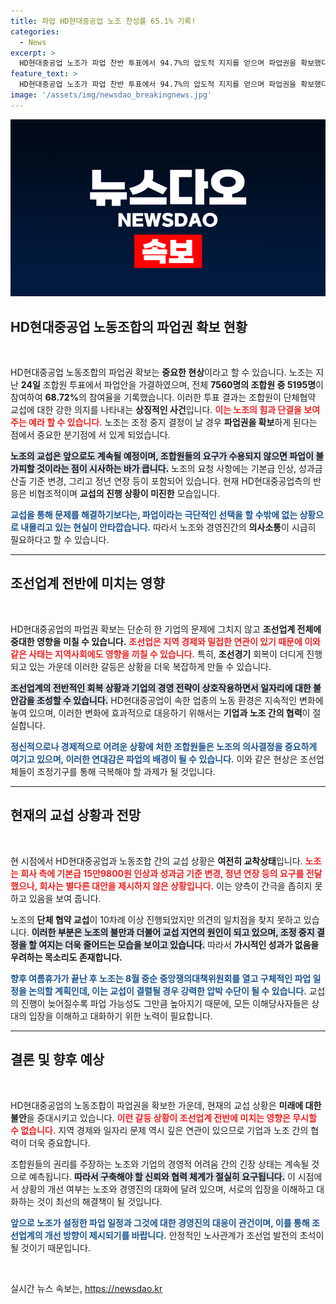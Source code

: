 ```yaml
---
title: 파업 HD현대중공업 노조 찬성률 65.1% 기록!
categories:
  - News
excerpt: >
  HD현대중공업 노조가 파업 찬반 투표에서 94.7%의 압도적 지지를 얻으며 파업권을 확보했다. 중앙노동위의 조정 중지 결정에 따라, 여름휴가 후 파업 일정이 구체화될 전망이다. 조선경기 회복 중인 시점에 이 같은 결정은 논란이 예상된다.
feature_text: >
  HD현대중공업 노조가 파업 찬반 투표에서 94.7%의 압도적 지지를 얻으며 파업권을 확보했다. 중앙노동위의 조정 중지 결정에 따라, 여름휴가 후 파업 일정이 구체화될 전망이다. 조선경기 회복 중인 시점에 이 같은 결정은 논란이 예상된다.
image: '/assets/img/newsdao_breakingnews.jpg'
---
```


<p><img src="/assets/img/newsdao_breakingnews.jpg" alt="ranknews 속보" /></p>

<h2 data-ke-size="size26">HD현대중공업 노동조합의 파업권 확보 현황</h2>

<p data-ke-size="size16">&nbsp;</p>

<p>HD현대중공업 노동조합의 파업권 확보는 <strong>중요한 현상</strong>이라고 할 수 있습니다. 노조는 지난 <strong>24일</strong> 조합원 투표에서 파업안을 가결하였으며, 전체 <strong>7560명의 조합원 중 5195명</strong>이 참여하여 <strong>68.72%</strong>의 참여율을 기록했습니다. 이러한 투표 결과는 조합원이 단체협약 교섭에 대한 강한 의지를 나타내는 <strong>상징적인 사건</strong>입니다. <b><span style="color: #ee2323;">이는 노조의 힘과 단결을 보여주는 예라 할 수 있습니다.</span></b> 노조는 조정 중지 결정이 날 경우 <strong>파업권을 확보</strong>하게 된다는 점에서 중요한 분기점에 서 있게 되었습니다. </p>

<p><b><span style="background-color: #21538527;">노조의 교섭은 앞으로도 계속될 예정이며, 조합원들의 요구가 수용되지 않으면 파업이 불가피할 것이라는 점이 시사하는 바가 큽니다.</span></b> 노조의 요청 사항에는 기본급 인상, 성과금 산출 기준 변경, 그리고 정년 연장 등이 포함되어 있습니다. 현재 HD현대중공업측의 반응은 비협조적이며 <strong>교섭의 진행 상황이 미진한</strong> 모습입니다. </p>

<p><b><span style="color: #1a5490;">교섭을 통해 문제를 해결하기보다는, 파업이라는 극단적인 선택을 할 수밖에 없는 상황으로 내몰리고 있는 현실이 안타깝습니다.</span></b> 따라서 노조와 경영진간의 <strong>의사소통</strong>이 시급히 필요하다고 할 수 있습니다.</p>

<hr>

<h2 data-ke-size="size26">조선업계 전반에 미치는 영향</h2>

<p data-ke-size="size16">&nbsp;</p>

<p>HD현대중공업의 파업권 확보는 단순히 한 기업의 문제에 그치지 않고 <strong>조선업계 전체에 중대한 영향을 미칠 수 있습니다.</strong> <b><span style="color: #ee2323;">조선업은 지역 경제와 밀접한 연관이 있기 때문에 이와 같은 사태는 지역사회에도 영향을 끼칠 수 있습니다.</span></b> 특히, <strong>조선경기</strong> 회복이 더디게 진행되고 있는 가운데 이러한 갈등은 상황을 더욱 복잡하게 만들 수 있습니다.</p>

<p><b><span style="background-color: #21538527;">조선업계의 전반적인 회복 상황과 기업의 경영 전략이 상호작용하면서 일자리에 대한 불안감을 조성할 수 있습니다.</span></b> HD현대중공업이 속한 업종의 노동 환경은 지속적인 변화에 놓여 있으며, 이러한 변화에 효과적으로 대응하기 위해서는 <strong>기업과 노조 간의 협력</strong>이 절실합니다.</p>

<p><b><span style="color: #1a5490;">정신적으로나 경제적으로 어려운 상황에 처한 조합원들은 노조의 의사결정을 중요하게 여기고 있으며, 이러한 연대감은 파업의 배경이 될 수 있습니다.</span></b> 이와 같은 현상은 조선업체들이 조정기구를 통해 극복해야 할 과제가 될 것입니다.</p>

<hr>

<h2 data-ke-size="size26">현재의 교섭 상황과 전망</h2>

<p data-ke-size="size16">&nbsp;</p>

<p>현 시점에서 HD현대중공업과 노동조합 간의 교섭 상황은 <strong>여전히 교착상태</strong>입니다. <b><span style="color: #ee2323;">노조는 회사 측에 기본급 15만9800원 인상과 성과금 기준 변경, 정년 연장 등의 요구를 전달했으나, 회사는 별다른 대안을 제시하지 않은 상황입니다.</span></b> 이는 양측이 간극을 좁히지 못하고 있음을 보여 줍니다. </p>

<p>노조의 <strong>단체 협약 교섭</strong>이 10차례 이상 진행되었지만 의견의 일치점을 찾지 못하고 있습니다. <b><span style="background-color: #21538527;">이러한 부분은 노조의 불만과 더불어 교섭 지연의 원인이 되고 있으며, 조정 중지 결정을 할 여지는 더욱 줄어드는 모습을 보이고 있습니다.</span></b> 따라서 <strong>가시적인 성과가 없음을 우려하는 목소리도 존재합니다.</strong></p>

<p><b><span style="color: #1a5490;">향후 여름휴가가 끝난 후 노조는 8월 중순 중앙쟁의대책위원회를 열고 구체적인 파업 일정을 논의할 계획인데, 이는 교섭이 결렬될 경우 강력한 압박 수단이 될 수 있습니다.</span></b> 교섭의 진행이 늦어질수록 파업 가능성도 그만큼 높아지기 때문에, 모든 이해당사자들은 상대의 입장을 이해하고 대화하기 위한 노력이 필요합니다.</p>

<hr>

<h2 data-ke-size="size26">결론 및 향후 예상</h2>

<p data-ke-size="size16">&nbsp;</p>

<p>HD현대중공업의 노동조합이 파업권을 확보한 가운데, 현재의 교섭 상황은 <strong>미래에 대한 불안</strong>을 증대시키고 있습니다. <b><span style="color: #ee2323;">이런 갈등 상황이 조선업계 전반에 미치는 영향은 무시할 수 없습니다.</span></b> 지역 경제와 일자리 문제 역시 깊은 연관이 있으므로 기업과 노조 간의 협력이 더욱 중요합니다. </p>

<p>조합원들의 권리를 주장하는 노조와 기업의 경영적 어려움 간의 긴장 상태는 계속될 것으로 예측됩니다. <b><span style="background-color: #21538527;">따라서 구축해야 할 신뢰와 협력 체계가 절실히 요구됩니다.</span></b> 이 시점에서 상황의 개선 여부는 노조와 경영진의 대화에 달려 있으며, 서로의 입장을 이해하고 대화하는 것이 최선의 해결책이 될 것입니다.</p>

<p><b><span style="color: #1a5490;">앞으로 노조가 설정한 파업 일정과 그것에 대한 경영진의 대응이 관건이며, 이를 통해 조선업계의 개선 방향이 제시되기를 바랍니다.</span></b> 안정적인 노사관계가 조선업 발전의 초석이 될 것이기 때문입니다.</p>

<p data-ke-size="size16">&nbsp;</p>
실시간 뉴스 속보는, <a href="https://newsdao.kr" rel="dofollow">https://newsdao.kr</a>


